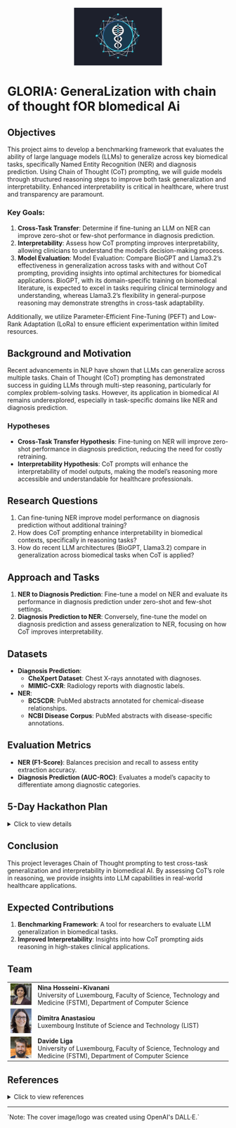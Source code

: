<p align="center">
  <img src="https://github.com/NinaHKivanani/GLORIA/blob/main/img/logo_gloria.svg" alt="GLORIA Logo" width="200">
</p>

# GLORIA: GeneraLization with chain of thought fOR bIomedical Ai

## Objectives
This project aims to develop a benchmarking framework that evaluates the ability of large language models (LLMs) to generalize across key biomedical tasks, specifically Named Entity Recognition (NER) and diagnosis prediction. Using Chain of Thought (CoT) prompting, we will guide models through structured reasoning steps to improve both task generalization and interpretability. Enhanced interpretability is critical in healthcare, where trust and transparency are paramount.

### Key Goals:
1. **Cross-Task Transfer**: Determine if fine-tuning an LLM on NER can improve zero-shot or few-shot performance in diagnosis prediction.
2. **Interpretability**: Assess how CoT prompting improves interpretability, allowing clinicians to understand the model’s decision-making process.
3. **Model Evaluation**: Model Evaluation: Compare BioGPT and Llama3.2’s effectiveness in generalization across tasks with and without CoT prompting, providing insights into optimal architectures for biomedical applications. BioGPT, with its domain-specific training on biomedical literature, is expected to excel in tasks requiring clinical terminology and understanding, whereas Llama3.2’s flexibility in general-purpose reasoning may demonstrate strengths in cross-task adaptability.

Additionally, we utilize Parameter-Efficient Fine-Tuning (PEFT) and Low-Rank Adaptation (LoRa) to ensure efficient experimentation within limited resources.

## Background and Motivation
Recent advancements in NLP have shown that LLMs can generalize across multiple tasks. Chain of Thought (CoT) prompting has demonstrated success in guiding LLMs through multi-step reasoning, particularly for complex problem-solving tasks. However, its application in biomedical AI remains underexplored, especially in task-specific domains like NER and diagnosis prediction.

### Hypotheses
- **Cross-Task Transfer Hypothesis**: Fine-tuning on NER will improve zero-shot performance in diagnosis prediction, reducing the need for costly retraining.
- **Interpretability Hypothesis**: CoT prompts will enhance the interpretability of model outputs, making the model’s reasoning more accessible and understandable for healthcare professionals.

## Research Questions
1. Can fine-tuning NER improve model performance on diagnosis prediction without additional training?
2. How does CoT prompting enhance interpretability in biomedical contexts, specifically in reasoning tasks?
3. How do recent LLM architectures (BioGPT, Llama3.2) compare in generalization across biomedical tasks when CoT is applied?

## Approach and Tasks
1. **NER to Diagnosis Prediction**: Fine-tune a model on NER and evaluate its performance in diagnosis prediction under zero-shot and few-shot settings.
2. **Diagnosis Prediction to NER**: Conversely, fine-tune the model on diagnosis prediction and assess generalization to NER, focusing on how CoT improves interpretability.

## Datasets
- **Diagnosis Prediction**:
   - **CheXpert Dataset**: Chest X-rays annotated with diagnoses.
   - **MIMIC-CXR**: Radiology reports with diagnostic labels.
- **NER**:
   - **BC5CDR**: PubMed abstracts annotated for chemical-disease relationships.
   - **NCBI Disease Corpus**: PubMed abstracts with disease-specific annotations.

## Evaluation Metrics
- **NER (F1-Score)**: Balances precision and recall to assess entity extraction accuracy.
- **Diagnosis Prediction (AUC-ROC)**: Evaluates a model’s capacity to differentiate among diagnostic categories.

## 5-Day Hackathon Plan
<details>
<summary>Click to view details</summary>

### Day 1: Initialization and Setup
   - Define project goals, assign roles, and discuss tasks (NER and diagnosis prediction).
   - Set up the environment and prepare datasets.

### Day 2: CoT Prompt Engineering and Baseline Training
   - Design CoT prompts and train baseline LLMs (Llama3.2, BioGPT) on NER without CoT prompting.

### Day 3: Enhanced CoT Prompting and Cross-Task Evaluation
   - Implement dynamic CoT prompting and test cross-task generalization.

### Day 4: Few-Shot Learning and Tuning
   - Introduce few-shot learning across tasks and fine-tune models using PEFT and LoRa approaches.

### Day 5: Final Testing, Analysis, and Presentation
   - Perform final evaluations, aggregate metrics, and prepare visualizations.
</details>

## Conclusion
This project leverages Chain of Thought prompting to test cross-task generalization and interpretability in biomedical AI. By assessing CoT’s role in reasoning, we provide insights into LLM capabilities in real-world healthcare applications.

## Expected Contributions
1. **Benchmarking Framework**: A tool for researchers to evaluate LLM generalization in biomedical tasks.
2. **Improved Interpretability**: Insights into how CoT prompting aids reasoning in high-stakes clinical applications.

## Team

<table>
  <tr>
    <td><img src="img/nnina.png" width="95" /></td>
    <td><strong>Nina Hosseini-Kivanani</strong><br>University of Luxembourg, Faculty of Science, Technology and Medicine (FSTM), Department of Computer Science</td>
  </tr>
  <tr>
    <td><img src="img/dimitra.png" width="95" /></td>
    <td><strong>Dimitra Anastasiou</strong><br>Luxembourg Institute of Science and Technology (LIST)</td>
  </tr>
  <tr>
    <td><img src="img/Davide-Liga.jpg" width="95" /></td>
    <td><strong>Davide Liga</strong><br>University of Luxembourg, Faculty of Science, Technology and Medicine (FSTM), Department of Computer Science </td>
  </tr>
</table>

## References

<details>
<summary>Click to view references</summary>

1. **Irvin, J., et al.** (2019). CheXpert: A large chest radiograph dataset with uncertainty labels and expert comparison. *Proceedings of the AAAI Conference on Artificial Intelligence*, 33, 590–597. [Link](https://arxiv.org/abs/1901.07031)

2. **Dogan, R. I., Leaman, R., and Lu, Z.** (2014). NCBI disease corpus: A resource for disease name recognition and concept normalization. *Journal of Biomedical Informatics*, 47, 1–10. [Link](https://doi.org/10.1016/j.jbi.2013.12.006)

3. **Lee, J., Yoon, W., Kim, S., Kim, D., Kim, S., So, C. H., and Kang, J.** (2020). BioBERT: A pre-trained biomedical language representation model for biomedical text mining. *Bioinformatics*, 36(4), 1234–1240. [Link](https://doi.org/10.1093/bioinformatics/btz682)

4. **Li, J., Sun, Y., Johnson, R. J., Sciaky, D., Wei, C.-H., Leaman, R., Davis, A. P., Mattingly, C. J., Wiegers, T. C., and Lu, Z.** (2016). BioCreative V CDR task corpus: a resource for chemical disease relation extraction. *Database*, 2016. [Link](https://doi.org/10.1093/database/baw068)

5. **Nori, H., King, N., McKinney, S. M., Carignan, D., and Horvitz, E.** (2023). Capabilities of GPT-4 on medical challenge problems. [Link](https://arxiv.org/abs/2303.13375)

6. **Wang, Z., Zhao, K., Wang, Z., and Shang, J.** (2022). Formulating few-shot fine-tuning towards language model pre-training: A pilot study on named entity recognition. *Findings of the Association for Computational Linguistics: EMNLP 2022*, 3186–3199. [Link](https://doi.org/10.18653/v1/2022.findings-emnlp.233)

7. **Wei, J., Wang, X., Schuurmans, D., Bosma, M., Xia, F., Chi, E., Le, Q. V., Zhou, D., et al.** (2022). Chain-of-thought prompting elicits reasoning in large language models. *Advances in Neural Information Processing Systems*, 35, 24824–24837. [Link](https://arxiv.org/abs/2201.11903)
</details>

<hr>
`Note: The cover image/logo was created using OpenAI's DALL·E.`
